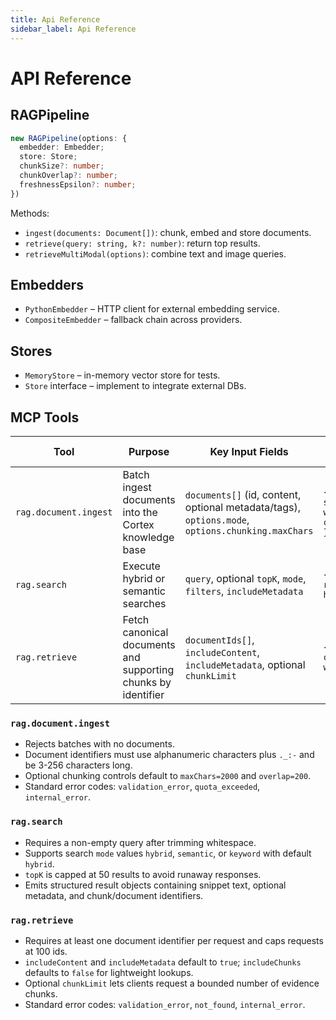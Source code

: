 ```yaml
---
title: Api Reference
sidebar_label: Api Reference
---
```


# API Reference

## RAGPipeline
```typescript
new RAGPipeline(options: {
  embedder: Embedder;
  store: Store;
  chunkSize?: number;
  chunkOverlap?: number;
  freshnessEpsilon?: number;
})
```
Methods:
- `ingest(documents: Document[])`: chunk, embed and store documents.
- `retrieve(query: string, k?: number)`: return top results.
- `retrieveMultiModal(options)`: combine text and image queries.

## Embedders
- `PythonEmbedder` – HTTP client for external embedding service.
- `CompositeEmbedder` – fallback chain across providers.

## Stores
- `MemoryStore` – in-memory vector store for tests.
- `Store` interface – implement to integrate external DBs.

## MCP Tools

| Tool | Purpose | Key Input Fields | Output Payload |
| --- | --- | --- | --- |
| `rag.document.ingest` | Batch ingest documents into the Cortex knowledge base | `documents[]` (id, content, optional metadata/tags), `options.mode`, `options.chunking.maxChars` | `{ ingested, skipped, warnings[], correlationId }` |
| `rag.search` | Execute hybrid or semantic searches | `query`, optional `topK`, `mode`, `filters`, `includeMetadata` | `{ query, mode, results[], hasMore }` |
| `rag.retrieve` | Fetch canonical documents and supporting chunks by identifier | `documentIds[]`, `includeContent`, `includeMetadata`, optional `chunkLimit` | `{ documents[], correlationId, warnings[] }` |

### `rag.document.ingest`
- Rejects batches with no documents.
- Document identifiers must use alphanumeric characters plus `._:-` and be 3-256 characters long.
- Optional chunking controls default to `maxChars=2000` and `overlap=200`.
- Standard error codes: `validation_error`, `quota_exceeded`, `internal_error`.

### `rag.search`
- Requires a non-empty query after trimming whitespace.
- Supports search `mode` values `hybrid`, `semantic`, or `keyword` with default `hybrid`.
- `topK` is capped at 50 results to avoid runaway responses.
- Emits structured result objects containing snippet text, optional metadata, and chunk/document identifiers.

### `rag.retrieve`
- Requires at least one document identifier per request and caps requests at 100 ids.
- `includeContent` and `includeMetadata` default to `true`; `includeChunks` defaults to `false` for lightweight lookups.
- Optional `chunkLimit` lets clients request a bounded number of evidence chunks.
- Standard error codes: `validation_error`, `not_found`, `internal_error`.
